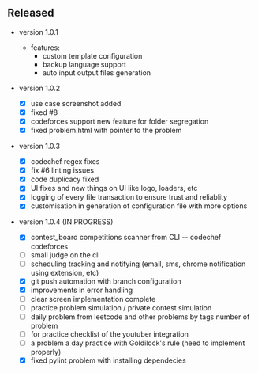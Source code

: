 
## Released

- version 1.0.1
    - features:
        - custom template configuration
        - backup language support
        - auto input output files generation

- version 1.0.2
    - [x] use case screenshot added
    - [x] fixed #8
    - [x] codeforces support new feature for folder segregation
    - [x] fixed problem.html with pointer to the problem

- version 1.0.3
    - [x] codechef regex fixes
    - [x] fix #6 linting issues
    - [x] code duplicacy fixed
    - [x] UI fixes and new things on UI like logo, loaders, etc
    - [x] logging of every file transaction to ensure trust and reliablity
    - [x] customisation in generation of configuration file with more options

- version 1.0.4 (IN PROGRESS)
    - [x] contest_board competitions scanner from CLI -- codechef codeforces
    - [ ] small judge on the cli
    - [ ] scheduling tracking and notifying (email, sms, chrome notification using extension, etc)
    - [x] git push automation with branch configuration
    - [x] improvements in error handling
    - [ ] clear screen implementation complete
    - [ ] practice problem simulation / private contest simulation
    - [ ] daily problem from leetcode and other problems by tags number of problem
    - [ ] for practice checklist of the youtuber integration
    - [ ] a problem a day practice with Goldilock's rule (need to implement properly)
    - [x] fixed pylint problem with installing dependecies